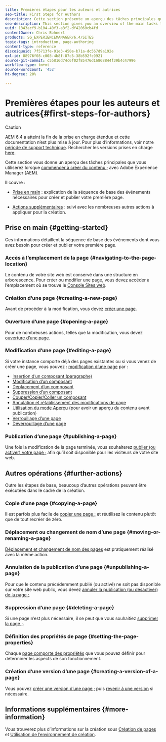 ```yaml
---
title: Premières étapes pour les auteurs et autrices
seo-title: First Steps for Authors
description: Cette section présente un aperçu des tâches principales que vous exécuterez lorsque vous commencerez à créer du contenu avec Adobe Experience Manager (AEM).
seo-description: This section gives you an overview of the main tasks that you will be using when starting to author content with Adobe Experience Manager (AEM).
uuid: 1343acf9-b104-40f3-a3f2-df42060cb4fd
contentOwner: Chris Bohnert
products: SG_EXPERIENCEMANAGER/6.4/SITES
topic-tags: introduction, page-authoring
content-type: reference
discoiquuid: 7f5713fe-01e3-450e-b71a-dc567d9a192e
exl-id: 88976f08-c003-4b8f-87c5-38b592fc9921
source-git-commit: c5b816d74c6f02f85476d16868844f39b4c47996
workflow-type: tm+mt
source-wordcount: '452'
ht-degree: 28%

---
```


# Premières étapes pour les auteurs et autrices{#first-steps-for-authors}

>[!CAUTION]
>
>AEM 6.4 a atteint la fin de la prise en charge étendue et cette documentation n’est plus mise à jour. Pour plus d’informations, voir notre [période de support technique](https://helpx.adobe.com/fr/support/programs/eol-matrix.html). Rechercher les versions prises en charge [here](https://experienceleague.adobe.com/docs/?lang=fr).

Cette section vous donne un aperçu des tâches principales que vous utiliserez lorsque [commencer à créer du contenu ;](/help/sites-authoring/author.md#concept-of-authoring-and-publishing) avec Adobe Experience Manager (AEM).

Il couvre :

* [Prise en main](#getting-started) : explication de la séquence de base des événements nécessaires pour créer et publier votre première page.

* [Actions supplémentaires](#further-actions) : suivi avec les nombreuses autres actions à appliquer pour la création.

## Prise en main {#getting-started}

Ces informations détaillent la séquence de base des événements dont vous avez besoin pour créer et publier votre première page.

### Accès à l’emplacement de la page {#navigating-to-the-page-location}

Le contenu de votre site web est conservé dans une structure en arborescence. Pour créer ou modifier une page, vous devez accéder à l’emplacement où se trouve le [Console Sites web](/help/sites-classic-ui-authoring/author-env-basic-handling.md#navigating-with-the-websites-console).

### Création d’une page {#creating-a-new-page}

Avant de procéder à la modification, vous devez [créer une page](/help/sites-classic-ui-authoring/classic-page-author-manage-pages.md#creating-a-new-page).

### Ouverture d’une page {#opening-a-page}

Pour de nombreuses actions, telles que la modification, vous devez [ouverture d’une page](/help/sites-classic-ui-authoring/classic-page-author-manage-pages.md#opening-a-page-for-editing).

### Modification d’une page {#editing-a-page}

Si votre instance comporte déjà des pages existantes ou si vous venez de créer une page, vous pouvez : [modification d’une page](/help/sites-classic-ui-authoring/classic-page-author-edit-content.md) par :

* [Insertion d’un composant (paragraphe)](/help/sites-classic-ui-authoring/classic-page-author-edit-content.md#inserting-a-component)
* [Modification d’un composant](/help/sites-classic-ui-authoring/classic-page-author-edit-content.md#editing-a-component-content-and-properties)
* [Déplacement d’un composant](/help/sites-classic-ui-authoring/classic-page-author-edit-content.md#moving-a-component)
* [Suppression d’un composant](/help/sites-classic-ui-authoring/classic-page-author-edit-content.md#deleting-a-component)
* [Couper/Copier/Coller un composant](/help/sites-classic-ui-authoring/classic-page-author-edit-content.md#cut-copy-paste-a-component)
* [Annulation et rétablissement des modifications de page](/help/sites-classic-ui-authoring/classic-page-author-edit-content.md#undoing-and-redoing-page-edits)
* [Utilisation du mode Aperçu](/help/sites-classic-ui-authoring/classic-page-author-edit-content.md#previewing-pages) (pour avoir un aperçu du contenu avant publication)
* [Verrouillage d’une page](/help/sites-classic-ui-authoring/classic-page-author-edit-content.md#locking-a-page)
* [Déverrouillage d’une page](/help/sites-classic-ui-authoring/classic-page-author-edit-content.md#unlocking-a-page)

### Publication d’une page {#publishing-a-page}

Une fois la modification de la page terminée, vous souhaiterez [publier (ou activer) votre page ;](/help/sites-classic-ui-authoring/classic-page-author-publish-pages.md#main-pars-title-10) afin qu’il soit disponible pour les visiteurs de votre site web.

## Autres opérations {#further-actions}

Outre les étapes de base, beaucoup d’autres opérations peuvent être exécutées dans le cadre de la création.

### Copie d’une page {#copying-a-page}

Il est parfois plus facile de [copier une page ;](/help/sites-classic-ui-authoring/classic-page-author-manage-pages.md#copying-and-pasting-a-page) et réutilisez le contenu plutôt que de tout recréer de zéro.

### Déplacement ou changement de nom d’une page {#moving-or-renaming-a-page}

[Déplacement et changement de nom des pages](/help/sites-classic-ui-authoring/classic-page-author-manage-pages.md#moving-or-renaming-page) est pratiquement réalisé avec la même action.

### Annulation de la publication d’une page {#unpublishing-a-page}

Pour que le contenu précédemment publié (ou activé) ne soit pas disponible sur votre site web public, vous devez [annuler la publication (ou désactiver) de la page ;](/help/sites-classic-ui-authoring/classic-page-author-publish-pages.md#unpublishing-a-page).

### Suppression d’une page {#deleting-a-page}

Si une page n’est plus nécessaire, il se peut que vous souhaitiez [supprimer la page ;](/help/sites-classic-ui-authoring/classic-page-author-manage-pages.md#deleting-a-page).

### Définition des propriétés de page {#setting-the-page-properties}

Chaque [page comporte des propriétés](/help/sites-classic-ui-authoring/classic-page-author-edit-page-properties.md) que vous pouvez définir pour déterminer les aspects de son fonctionnement.

### Création d’une version d’une page {#creating-a-version-of-a-page}

Vous pouvez [créer une version d’une page ;](/help/sites-classic-ui-authoring/classic-page-author-work-with-versions.md#creating-a-new-version) puis [revenir à une version](/help/sites-classic-ui-authoring/classic-page-author-work-with-versions.md#restoring-a-page-version-from-sidekick) si nécessaire.

## Informations supplémentaires {#more-information}

Vous trouverez plus d’informations sur la création sous [Création de pages](/help/sites-classic-ui-authoring/classic-page-author.md) et [Utilisation de l’environnement de création](/help/sites-classic-ui-authoring/author-env.md).
